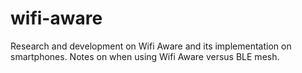 # wifi-aware
Research and development on Wifi Aware and its implementation on smartphones. Notes on when using Wifi Aware versus BLE mesh. 
